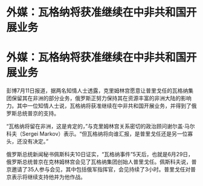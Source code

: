 # 外媒：瓦格纳将获准继续在中非共和国开展业务

# 外媒：瓦格纳将获准继续在中非共和国开展业务

彭博7月11日报道，据两名知情人士透露，克里姆林宫愿意让普里戈任的瓦格纳集团保留其在非洲的部分业务，俄罗斯正努力保持其在资源丰富的非洲大陆的影响力。其中一位知情人士说，瓦格纳将获准继续在中非共和国开展业务，并得到了俄罗斯总统普京的支持。

“瓦格纳将留在非洲，这是肯定的，”与克里姆林宫关系密切的政治顾问谢尔盖·马尔科夫（Sergei
Markov）表示。“但瓦格纳将向谁汇报，是普里戈任还是另一位寡头，还没有决定。”

俄罗斯总统新闻秘书佩斯科夫10日证实，“瓦格纳事件”5天后，也就是6月29日，俄罗斯总统普京在克林姆林宫会见了瓦格纳集团创始人普里戈任。佩斯科夫说，普京邀请了35人参与会见，其中包括俄军指挥官，会见持续了3小时。普里戈任对普京表示将继续支持他并为他作战。

